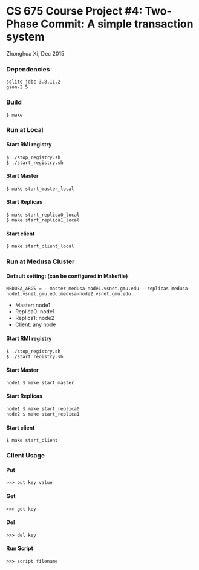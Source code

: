 # CS 675 Course Project #4: Two-Phase Commit: A simple transaction system
Zhonghua Xi, Dec 2015

### Dependencies
```
sqlite-jdbc-3.8.11.2
gson-2.5
```

### Build
```
$ make
```

### Run at Local

#### Start RMI registry
```
$ ./stop_registry.sh
$ ./start_registry.sh
```

#### Start Master
```
$ make start_master_local
```

#### Start Replicas
```
$ make start_replica0_local
$ make start_replica1_local
```

#### Start client
```
$ make start_client_local
```

### Run at Medusa Cluster

#### Default setting: (can be configured in Makefile) 
`MEDUSA_ARGS = --master medusa-node1.vsnet.gmu.edu --replicas medusa-node1.vsnet.gmu.edu,medusa-node2.vsnet.gmu.edu`

* Master: node1
* Replica0: node1
* Replica1: node2
* Client: any node


#### Start RMI registry 
```
$ ./stop_registry.sh
$ ./start_registry.sh
```

#### Start Master
```
node1 $ make start_master
```

#### Start Replicas 
```
node1 $ make start_replica0
node2 $ make start_replica1
```

#### Start client
```
$ make start_client
```

### Client Usage
#### Put
`>>> put key value`
#### Get
`>>> get key`
#### Del
`>>> del key`
#### Run Script
`>>> script filename`
